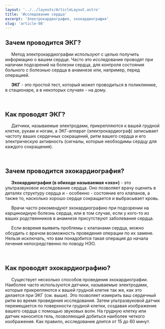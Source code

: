 ```yaml
---
layout: '../../layouts/ArticleLayout.astro'
title: 'Исследование сердца'
excerpt: 'Электрокардиография, эхокардиография'
slug: 'article-08'
---
```


<style>
    p {
        text-indent: 20px;
    }
    h2 {
        font-size: 20px; 
        font-weight: bold;
    }
    ul {
        list-style-type: disc; 
        padding-left: 20px;
    }
    .info {
        background-color: rgb(76, 96, 133);
        color: white; 
        padding: 20px; 
        text-align: center;
        text-indent: 0;
    }
</style>

<h2>Зачем проводится ЭКГ?</h2>
<p>
    Метод электрокардиографии
    используют с целью получить информацию о вашем сердце. Часто
    это исследование проводят при
    наличии подозрений на болезни
    сердца, для контроля состояния
    больного с болезнью сердца в анамнезе или, например, перед операцией.
</p>
<p>
    <b>ЭКГ</b> - это простой тест, который может проводиться в поликлинике, в стационаре, а в некоторых
    случаях - на дому.
</p>

<br>

<h2>Как проводят ЭКГ?</h2>
<p>
    Датчики, называемые электродами, прикрепляются к вашей
    грудной клетке, рукам и ногам, а
    ЭКГ-аппарат (электрокардиограф)
    записывает частоту ваших сердечных сокращений, ритм вашего
    сердца и его электрическую активность (сигналы, которые необходимы сердцу для каждого сокращения).
</p>

<br>
<h2>Зачем проводится эхокардиография?</h2>
<p>
    <b>Эхокардиография (в обиходе называемая «эхо»)</b> 
    - это ультразвуковое исследование сердца. Оно
    позволяет врачу оценить в деталях
    структуру сердца и - особенно - состояние его клапанов, а также то,
    насколько хорошо сердце сокращается и выбрасывает кровь.
</p>
<p>
    Врачи часто рекомендуют эхокардиографию при подозрении
    на карциноидную болезнь сердца, или в том случае, если у
    кого-то из ваших родственников в
    анамнезе присутствуют заболевания сердца.
</p>
<p>
    Если вовремя выявить проблемы с клапанами сердца, можно
    обсудить с врачом возможность
    проведения операции по их замене. Нельзя исключать, что вам
    понадобится такая операция до начала лечения непосредственно по
    поводу НЭО.
</p>

<br>

<h2>Как проводят эхокардиографию?</h2>
<p>
    Существует несколько способов проведения эхокардиографии.
    Наиболее часто используются датчики, называемые электродами,
    которые прикрепляются к вашей
    грудной клетке так же, как это делается при ЭКГ (см. выше). Это позволяет измерить ваш сердечный
    ритм во время проведения исследования. Затем ультразвуковой
    датчик перемещается по поверхности грудной клетки, создавая
    изображение вашего сердца с помощью звуковых волн. На грудную
    клетку или датчик наносится гель,
    позволяющий добиться наиболее
    четкого изображения. Как правило, исследование длится от 15 до
    60 минут.
</p>